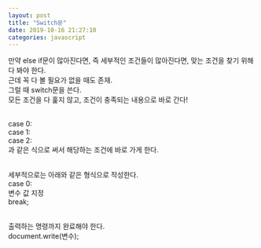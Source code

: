 ```yaml
---
layout: post
title: "Switch문"
date: 2019-10-16 21:27:10
categories: javascript
---
```

만약 else if문이 많아진다면, 즉 세부적인 조건들이 많아진다면, 맞는 조건을 찾기 위해 다 봐야 한다.<br> 근데 꼭 다 볼 필요가 없을 때도 존재.<br> 그럴 때 switch문을 쓴다.<br>
모든 조건을 다 훑지 않고, 조건이 충족되는 내용으로 바로 간다!<br><br>

case 0:<br>
case 1:<br>
case 2:<br>
과 같은 식으로 써서 해당하는 조건에 바로 가게 한다.<br><br>

세부적으로는 아래와 같은 형식으로 작성한다.<br>
case 0:<br>
변수 값 지정<br>
break;<br><br>

출력하는 명령까지 완료해야 한다.<br>
document.write(변수);<br>
